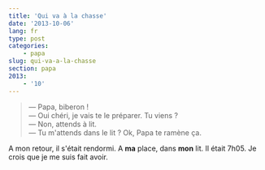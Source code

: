 ```yaml
---
title: 'Qui va à la chasse'
date: '2013-10-06'
lang: fr
type: post
categories:
    - papa
slug: qui-va-a-la-chasse
section: papa
2013:
    - '10'
---
```


> — Papa, biberon !  
> — Oui chéri, je vais te le préparer. Tu viens ?  
> — Non, attends à lit.  
> — Tu m'attends dans le lit ? Ok, Papa te ramène ça.

A mon retour, il s'était rendormi. A **ma** place, dans **mon** lit. Il était 7h05. Je crois que je me suis fait avoir.
